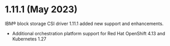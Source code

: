 # 1.11.1 (May 2023)

IBM® block storage CSI driver 1.11.1 added new support and enhancements.
- Additional orchestration platform support for Red Hat OpenShift 4.13 and Kubernetes 1.27

